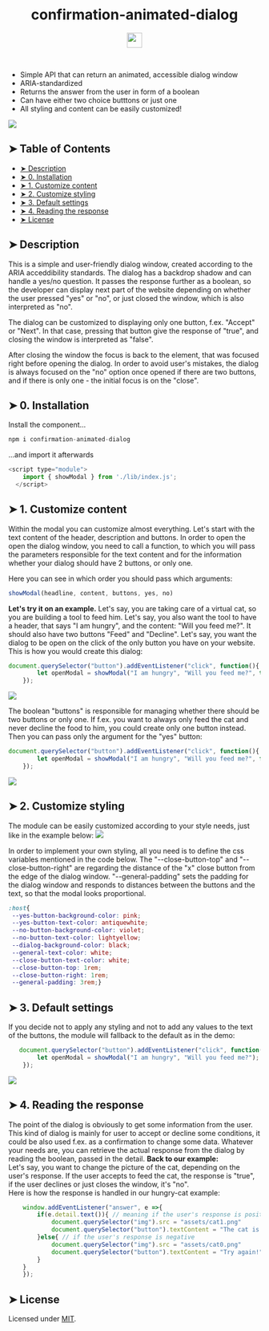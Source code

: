 <h1 align="center">confirmation-animated-dialog</h1>
<p align="center">
<a href="https://www.npmjs.com/package/confirmation-animated-dialog"><img src="https://i.pinimg.com/originals/0d/59/22/0d5922d05bf2866c850a470f3ee84c0b.png" height="30"/></a>
</p>
<br/>

* Simple API that can return an animated, accessible dialog window
* ARIA-standardized
* Returns the answer from the user in form of a boolean
* Can have either two choice butttons or just one
* All styling and content can be easily customized!

<img src="https://user-images.githubusercontent.com/38051431/67273586-0f0dbc00-f4bf-11e9-9f11-b98e5c662544.gif">

## ➤ Table of Contents
* [➤ Description](#-description)
* [➤ 0. Installation](#-0-installation)
* [➤ 1. Customize content](#-1-customize-content)
* [➤ 2. Customize styling](#-2-customize-styling)
* [➤ 3. Default settings](#-3-default-settings)
* [➤ 4. Reading the response](#-4-reading-the-response)
* [➤ License](#-license)

## ➤ Description
This is a simple and user-friendly dialog window, created according to the ARIA acceddibility standards. The dialog has a backdrop shadow and can handle a yes/no question. It passes the response further as a boolean, so the developer can display next part of the website depending on whether the user pressed "yes" or "no", or just closed the window, which is also interpreted as "no".

The dialog can be customized to displaying only one button, f.ex. "Accept" or "Next". In that case, pressing that button give the response of "true", and closing the window is interpreted as "false".

After closing the window the focus is back to the element, that was focused right before opening the dialog.
In order to avoid user's mistakes, the dialog is always focused on the "no" option once opened if there are two buttons, and if there is only one - the initial focus is on the "close".
	
## ➤ 0. Installation
Install the component...
```javascript
npm i confirmation-animated-dialog
```
...and import it afterwards
```javascript
<script type="module">
    import { showModal } from './lib/index.js';
  </script> 
```
## ➤ 1. Customize content

Within the modal you can customize almost everything. Let's start with the text content of the header, description and buttons.
In order to open the open the dialog window, you need to call a function, to which you will pass the parameters responsible for the text content and for the information whether your dialog should have 2 buttons, or only one.

Here you can see in which order you should pass which arguments:
```javascript
showModal(headline, content, buttons, yes, no)
```
<b>Let's try it on an example.</b>
Let's say, you are taking care of a virtual cat, so you are building a tool to feed him.
Let's say, you also want the tool to have a header, that says "I am hungry", and the content: "Will you feed me?". It should also have two buttons "Feed" and "Decline". Let's say, you want the dialog to be open on the click of the only button you have on your website.
This is how you would create this dialog:
```javascript
document.querySelector("button").addEventListener("click", function(){
        let openModal = showModal("I am hungry", "Will you feed me?", true, "Feed", "Decline");
    });
```
<img src="https://user-images.githubusercontent.com/38051431/67272481-ea184980-f4bc-11e9-93b1-89a938fdbc98.png">

The boolean "buttons" is responsible for managing whether there should be two buttons or only one. If f.ex. you want to always only feed the cat and never decline the food to him, you could create only one button instead. Then you can pass only the argument for the "yes" button:

```javascript
document.querySelector("button").addEventListener("click", function(){
        let openModal = showModal("I am hungry", "Will you feed me?", false, "Always feed");
    });
```
<img src="https://user-images.githubusercontent.com/38051431/67272542-0ddb8f80-f4bd-11e9-8535-101eda28c4a3.png">

## ➤ 2. Customize styling
The module can be easily customized according to your style needs, just like in the example below:
<img src="https://user-images.githubusercontent.com/38051431/67274868-a6740e80-f4c1-11e9-8a6f-814dd59948d8.png">

In order to implement your own styling, all you need is to define the css variables mentioned in the code below.
The "--close-button-top" and "--close-button-right" are regarding the distance of the "x" close button from the edge of the dialog window. "--general-padding" sets the padding for the dialog window and responds to distances between the buttons and the text, so that the modal looks proportional.
```css
:host{
 --yes-button-background-color: pink;
 --yes-button-text-color: antiquewhite;
 --no-button-background-color: violet;
 --no-button-text-color: lightyellow;
 --dialog-background-color: black;
 --general-text-color: white;
 --close-button-text-color: white;
 --close-button-top: 1rem;
 --close-button-right: 1rem;
 --general-padding: 3rem;}

```
## ➤ 3. Default settings
If you decide not to apply any styling and not to add any values to the text of the buttons, the module will fallback to the default as in the demo:<br/>
```javascript
   document.querySelector("button").addEventListener("click", function(){
        let openModal = showModal("I am hungry", "Will you feed me?");
    });
```
<img src="https://user-images.githubusercontent.com/38051431/67275105-29956480-f4c2-11e9-9c98-03b044e61371.png">

## ➤ 4. Reading the response
The point of the dialog is obviously to get some information from the user. This kind of dialog is mainly for user to accept or decline some conditions, it could be also used f.ex. as a confirmation to change some data.
Whatever your needs are, you can retrieve the actual response from the dialog by reading the boolean, passed in the detail.
<b>Back to our example:</b><br/>
Let's say, you want to change the picture of the cat, depending on the user's response. If the user accepts to feed the cat, the response is "true", if the user declines or just closes the window, it's "no".
<br/>Here is how the response is handled in our hungry-cat example:
```javascript
    window.addEventListener("answer", e =>{
        if(e.detail.text()){ // meaning if the user's response is positive
            document.querySelector("img").src = "assets/cat1.png"
            document.querySelector("button").textContent = "The cat is very happy!"
        }else{ // if the user's response is negative
            document.querySelector("img").src = "assets/cat0.png"
            document.querySelector("button").textContent = "Try again!"
        }
    }
    });
```
## ➤ License
	
Licensed under [MIT](https://opensource.org/licenses/MIT).
